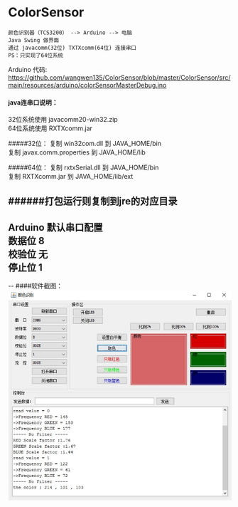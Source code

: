 # ColorSensor

    颜色识别器（TCS3200） --> Arduino --> 电脑
    Java Swing 做界面
    通过 javacomm(32位) TXTXcomm(64位) 连接串口
    PS：只实现了64位系统

Arduino 代码:      https://github.com/wangwen135/ColorSensor/blob/master/ColorSensor/src/main/resources/arduino/colorSensorMasterDebug.ino


#### java连串口说明：  
32位系统使用 javacomm20-win32.zip  
64位系统使用 RXTXcomm.jar  

#####32位：
复制 win32com.dll 到 JAVA_HOME/bin  
复制 javax.comm.properties 到 JAVA_HOME/lib  

#####64位：
复制 rxtxSerial.dll 到 JAVA_HOME/bin  
复制 RXTXcomm.jar 到 JAVA_HOME/lib/ext  

######打包运行则复制到jre的对应目录
---
Arduino 默认串口配置  
数据位 8  
校验位 无  
停止位 1  
---
--
####软件截图：  
![image](https://github.com/wangwen135/ColorSensor/blob/master/ColorSensor/src/main/resources/image/%E8%BD%AF%E4%BB%B6%E6%88%AA%E5%9B%BE.jpg)
